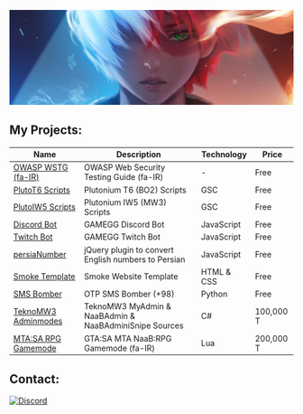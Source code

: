 ![Header MH11 GitHub](todoroki-header.jpg)

## My Projects:

| Name                                                                         | Description                                            | Technology | Price     |
| ---------------------------------------------------------------------------- | ------------------------------------------------------ | ---------- | --------- |
| [OWASP WSTG (fa-IR)](https://github.com/whoismh11/OWASP_WSTG_FA)             | OWASP Web Security Testing Guide (fa-IR)               | -          | Free      |
| [PlutoT6 Scripts](https://github.com/whoismh11/PlutoT6_Scripts)              | Plutonium T6 (BO2) Scripts                             | GSC        | Free      |
| [PlutoIW5 Scripts](https://github.com/whoismh11/PlutoIW5_Scripts)            | Plutonium IW5 (MW3) Scripts                            | GSC        | Free      |
| [Discord Bot](https://github.com/whoismh11/Discord_Bot)                      | GAMEGG Discord Bot                                     | JavaScript | Free      |
| [Twitch Bot](https://github.com/whoismh11/Twitch_Bot)                        | GAMEGG Twitch Bot                                      | JavaScript | Free      |
| [persiaNumber](https://github.com/whoismh11/persiaNumber)                    | jQuery plugin to convert English numbers to Persian    | JavaScript | Free      |
| [Smoke Template](https://github.com/whoismh11/Smoke_Template)                | Smoke Website Template                                 | HTML & CSS | Free      |
| [SMS Bomber](https://github.com/whoismh11/SMS_Bomber)                        | OTP SMS Bomber (+98)                                   | Python     | Free      |
| [TeknoMW3 Adminmodes](https://gamegg.ir/files/file/21-teknomw3-admin-source) | TeknoMW3 MyAdmin & NaaBAdmin & NaaBAdminiSnipe Sources | C#         | 100,000 T |
| [MTA:SA RPG Gamemode](https://gamegg.ir/files/file/11-mta-rpg-gamemode)      | GTA:SA MTA NaaB:RPG Gamemode (fa-IR)                   | Lua        | 200,000 T |

## Contact:

<a href="https://discord.gg/2JjvhAk">![Discord](https://img.shields.io/badge/Discord-5865F2?style=for-the-badge&logo=discord&logoColor=white)</a>
